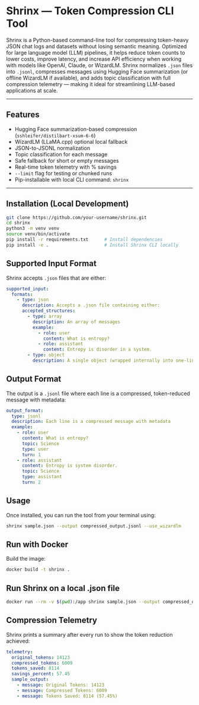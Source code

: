 #  Shrinx — Token Compression CLI Tool

Shrinx is a Python-based command-line tool for compressing token-heavy JSON chat logs and datasets without losing semantic meaning. Optimized for large language model (LLM) pipelines, it helps reduce token counts to lower costs, improve latency, and increase API efficiency when working with models like OpenAI, Claude, or WizardLM. Shrinx normalizes `.json` files into `.jsonl`, compresses messages using Hugging Face summarization (or offline WizardLM if available), and adds topic classification with full compression telemetry — making it ideal for streamlining LLM-based applications at scale.

---

##  Features

-  Hugging Face summarization-based compression (`sshleifer/distilbart-xsum-6-6`)
-  WizardLM (LLaMA.cpp) optional local fallback
-  JSON-to-JSONL normalization
-  Topic classification for each message
-  Safe fallback for short or empty messages
-  Real-time token telemetry with % savings
-  `--limit` flag for testing or chunked runs
-  Pip-installable with local CLI command: `shrinx`

---

##  Installation (Local Development)

```bash
git clone https://github.com/your-username/shrinx.git
cd shrinx
python3 -m venv venv
source venv/bin/activate
pip install -r requirements.txt      # Install dependencies
pip install -e .                     # Install Shrinx CLI locally
```

##  Supported Input Format

Shrinx accepts `.json` files that are either:

```yaml
supported_input:
  formats:
    - type: json
      description: Accepts a .json file containing either:
      accepted_structures:
        - type: array
          description: An array of messages
          example:
            - role: user
              content: What is entropy?
            - role: assistant
              content: Entropy is disorder in a system.
        - type: object
          description: A single object (wrapped internally into one-line JSONL)
```

##  Output Format

The output is a `.jsonl` file where each line is a compressed, token-reduced message with metadata:

```yaml
output_format:
  type: jsonl
  description: Each line is a compressed message with metadata
  example:
    - role: user
      content: What is entropy?
      topic: Science
      type: user
      turn: 1
    - role: assistant
      content: Entropy is system disorder.
      topic: Science
      type: assistant
      turn: 2
```
##   Usage
Once installed, you can run the tool from your terminal using:

```bash
shrinx sample.json --output compressed_output.jsonl --use_wizardlm
```
## Run with Docker

Build the image:

```bash
docker build -t shrinx .
```
## Run Shrinx on a local .json file
```bash
docker run --rm -v $(pwd):/app shrinx sample.json --output compressed_output.jsonl
```

##  Compression Telemetry

Shrinx prints a summary after every run to show the token reduction achieved:

```yaml
telemetry:
  original_tokens: 14123
  compressed_tokens: 6009
  tokens_saved: 8114
  savings_percent: 57.45
  sample_output:
    - message: Original Tokens: 14123
    - message: Compressed Tokens: 6009
    - message: Tokens Saved: 8114 (57.45%)
```

